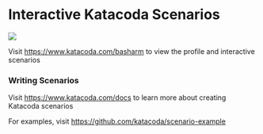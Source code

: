 # Interactive Katacoda Scenarios

[![](http://shields.katacoda.com/katacoda/basharm/count.svg)](https://www.katacoda.com/basharm "Get your profile on Katacoda.com")

Visit https://www.katacoda.com/basharm to view the profile and interactive scenarios

### Writing Scenarios
Visit https://www.katacoda.com/docs to learn more about creating Katacoda scenarios

For examples, visit https://github.com/katacoda/scenario-example
